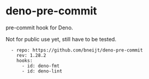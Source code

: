 # deno-pre-commit

pre-commit hook for Deno.

Not for public use yet, still have to be tested.

```
  - repo: https://github.com/bneijt/deno-pre-commit
    rev: 1.28.2
    hooks:
      - id: deno-fmt
      - id: deno-lint
```
